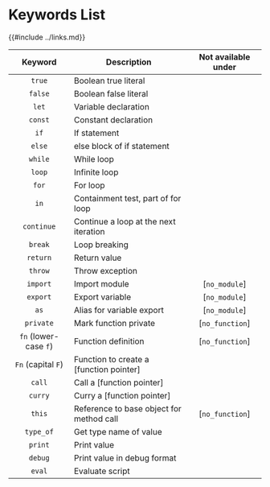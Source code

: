 Keywords List
=============

{{#include ../links.md}}

|        Keyword        | Description                              | Not available under |
| :-------------------: | ---------------------------------------- | :-----------------: |
|        `true`         | Boolean true literal                     |                     |
|        `false`        | Boolean false literal                    |                     |
|         `let`         | Variable declaration                     |                     |
|        `const`        | Constant declaration                     |                     |
|         `if`          | If statement                             |                     |
|        `else`         | else block of if statement               |                     |
|        `while`        | While loop                               |                     |
|        `loop`         | Infinite loop                            |                     |
|         `for`         | For loop                                 |                     |
|         `in`          | Containment test, part of for loop       |                     |
|      `continue`       | Continue a loop at the next iteration    |                     |
|        `break`        | Loop breaking                            |                     |
|       `return`        | Return value                             |                     |
|        `throw`        | Throw exception                          |                     |
|       `import`        | Import module                            |    [`no_module`]    |
|       `export`        | Export variable                          |    [`no_module`]    |
|         `as`          | Alias for variable export                |    [`no_module`]    |
|       `private`       | Mark function private                    |   [`no_function`]   |
| `fn` (lower-case `f`) | Function definition                      |   [`no_function`]   |
|  `Fn` (capital `F`)   | Function to create a [function pointer]  |                     |
|        `call`         | Call a [function pointer]                |                     |
|        `curry`        | Curry a [function pointer]               |                     |
|        `this`         | Reference to base object for method call |   [`no_function`]   |
|       `type_of`       | Get type name of value                   |                     |
|        `print`        | Print value                              |                     |
|        `debug`        | Print value in debug format              |                     |
|        `eval`         | Evaluate script                          |                     |
